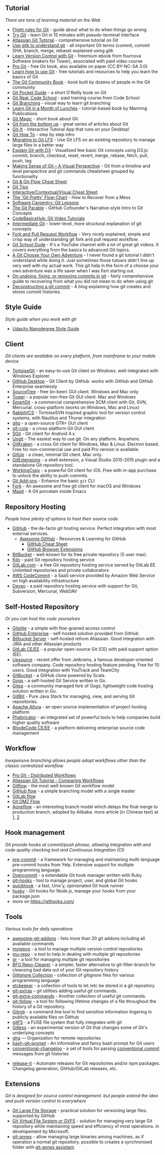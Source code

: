 ## Tutorial

_There are tons of learning material on the Web_

- [Flight rules for Git](https://github.com/k88hudson/git-flight-rules) - guide about what to do when things go wrong
- [Try Git](https://try.github.io/) - learn Git in 15 minutes with pseudo-terminal interface
- [Atlassian Git Tutorial](https://www.atlassian.com/git/tutorials/) - comprehensive tutorial on Git
- [Use gitk to understand git](https://lostechies.com/joshuaflanagan/2010/09/03/use-gitk-to-understand-git/) - all important Git terms (commit, commit SHA, branch, merge, rebase) explained using gitk
- [Learn Version Control with Git](https://www.git-tower.com/learn/) - freemium ebook from fournova Software (makers for Tower), associated with paid video course
- [Pro Git](https://git-scm.com/book/) - free Git book, also available on paper (CC BY-NC-SA 3.0)
- [Learn how to use Git](https://www.deployhq.com/git) - free tutorials and resources to help you learn the basics of Git
- [The Git Community Book](https://schacon.github.io/gitbook/) - book built by dozens of people in the Git community
- [Git Pocket Guide](http://shop.oreilly.com/product/0636920024972) - a short O'Reilly book on Git
- [Git Real: Code School](https://www.codeschool.com/courses/git-real/) - paid training course from Code School
- [Git Branching](http://pcottle.github.io/learnGitBranching/) - visual way to learn git branching
- [Learn Git in a Month of Lunches](https://www.manning.com/books/learn-git-in-a-month-of-lunches) - tutorial-based book by Manning Publications
- [Git Magic](http://www-cs-students.stanford.edu/~blynn/gitmagic/index.html) - short book about Git
- [Git from the bottom up](https://jwiegley.github.io/git-from-the-bottom-up/) - great series of articles about Git
- [Git-It](https://github.com/jlord/git-it-electron) - Interactive Tutorial App that runs on your Desktop!
- [Git How To](http://githowto.com) - step by step intro
- [Migrating to Git LFS](http://vooban.com/en/tips-articles-geek-stuff/migrating-to-git-lfs-for-developing-deep-learning-applications-with-large-files/) - Use Git LFS on an existing repository to manage large files in a better way
- [Explain Git with D3](http://onlywei.github.io/explain-git-with-d3/) - Visualized few basic Git concepts using D3.js: commit, branch, checkout, reset, revert, merge, rebase, fetch, pull, push, tag
- [Making Sense of Git – A Visual Perspective](https://appendto.com/2015/06/making-sense-of-git-a-visual-perspective/) - Git from a timeline and level perspective and git commands cheatsheet grouped by functionality
- [Git & Git-Flow Cheat Sheet](https://github.com/arslanbilal/git-cheat-sheet)
- [Git Tips](https://github.com/git-tips/tips)
- [Interactive/Contextual/Visual Cheat Sheet](http://ndpsoftware.com/git-cheatsheet.html)
- [The 'Git Pretty' Flow-Chart](http://justinhileman.info/article/git-pretty/git-pretty.png) - How to Recover from a Mess
- [Software Carpentry: Git Lessons](https://software-carpentry.org/lessons/)
- [The Git Parable](http://tom.preston-werner.com/2009/05/19/the-git-parable.html) - GitHub Cofounder's Narrative-style Intro to Git Concepts
- [CodeBasicsHub: Git Video Tutorials](http://codebasicshub.com/tutorial/git-github/what-is-git)
- [Intermediate Git](http://www.columbia.edu/~zjn2101/intermediate-git/#1) - lower-level, more structural explanation of git concepts
- [Fork and Pull Request Workflow](https://github.com/susam/gitpr) - Very nicely explained, simple and crisp way of understanding git fork and pull request workflow.
- [Git School Dude](https://www.youtube.com/c/DanGitschoolDude) - It's a YouTube channel with a lot of great git videos. It covers everything from the basics to advanced Git topics.
- [A Git Choose Your Own Adventure](http://sethrobertson.github.io/GitFixUm/fixup.html) - I never found a git tutorial I didn't understand while doing it. Just sometimes those tutoars didn't line up very well with my actual work. This git help in the form of a choose your own adventure was a life saver when I was fisrt starting out.
- [On undoing, fixing, or removing commits in git](https://sethrobertson.github.io/GitFixUm/fixup.html) - fairly comprehensive guide to recovering from what you did not mean to do when using git
- [Deconstructing a git commit](https://krishnabiradar.com/blogs/deconstructing-a-git-commit/) - A blog explaining how git creates and stores commit histories.

## Style Guide

_Style guide when you work with git_

- [Udacity Nanodegree Style Guide](https://udacity.github.io/git-styleguide/index.html)

## Client

_Git clients are available on every platform, from mainframe to your mobile device_

- [TortoiseGit](https://tortoisegit.org/) - an easy-to-use Git client on Windows. well-integrated with Windows Explorer.
- [GitHub Desktop](https://desktop.github.com/) - Git Client by GitHub. works with GitHub and GitHub Enterprise seamlessly
- [SourceTree](https://www.sourcetreeapp.com/) - free (in-beer) GUI client. Windows and Mac only
- [Tower](http://www.git-tower.com/) - a popular non-free Git GUI client. Mac and Windows
- [SmartGit](http://www.syntevo.com/smartgit/) - a commercial comprehensive SCM client with Git, SVN, Mercurial. cross-platform (works on Windows, Mac and Linux)
- [RabbitVCS](http://rabbitvcs.org/) - TortoiseSVN inspired graphic tool for version control systems, with Nautilus and Thunar integration
- [gitg](https://wiki.gnome.org/Apps/Gitg/) - a open-source GTK+ GUI client
- [git-cola](http://git-cola.github.io/) - a cross-platform Git GUI client
- [SGit](https://github.com/sheimi/SGit) - Git client for Android 4.x
- [Ungit](https://github.com/FredrikNoren/ungit) - The easiest way to use git. On any platform. Anywhere.
- [GitKraken](https://www.gitkraken.com/) - a cross Git client for Windows, Mac & Linux. Electron based. Free for non-commercial use and paid Pro version is available.
- [GitUp](http://gitup.co) - a clean, minimal Git client. Mac only.
- [GitExtensions](https://gitextensions.github.io/) - a shell extension, a Visual Studio 2010-2015 plugin and a standalone Git repository tool.
- [WorkingCopy](https://workingcopyapp.com) - a powerful Git client for iOS. Free with in-app purchase to unlock the ability to push commits.
- [Git Add-ons](https://github.com/stevemao/awesome-git-addons) - Enhance the basic `git` CLI
- [Fork](https://git-fork.com) - An awesome and free git client for macOS and Windows
- [Magit](https://magit.vc) - A Git porcelain inside Emacs

## Repository Hosting

_People have plenty of options to host their source code_

- [GitHub](http://github.com/) - the de-facto git hosting service. Perfect integration with most external services.
  - [Awesome GitHub](https://github.com/phillipadsmith/awesome-github) - Resources & Learning for GitHub
    - [GitHub Cheat Sheet](https://github.com/tiimgreen/github-cheat-sheet)
    - [GitHub Browser Extensions](https://github.com/stefanbuck/awesome-browser-extensions-for-github)
- [BitBucket](http://bitbucket.org/) - well-known for its free private repository (5 user max).
- [Kiln](https://www.fogcreek.com/kiln/) - paid Git repository hosting service
- [GitLab.com](https://about.gitlab.com/gitlab-com/) - a free Git repository hosting service served by GitLab EE. Unlimited repositories and private collaborators
- [AWS CodeCommit](https://aws.amazon.com/codecommit/) - a SaaS service provided by Amazon Web Service on high availability infrastructure
- [Deveo](https://deveo.com/) - a paid repository hosting service with support for Git, Subversion, Mercurial, WebDAV

## Self-Hosted Repository

_Or you can host the code yourselves_

- [Gitolite](http://gitolite.com/gitolite/) - a simple with fine-grained access control
- [GitHub Enterprise](https://enterprise.github.com/) - self-hosted solution provided from GitHub
- [Bitbucket Server](https://www.atlassian.com/software/bitbucket/server) - self-hosted refrom Atlassian. Good integration with JIRA and other Atlassian products
- [GitLab CE/EE](https://gitlab.com/) - a popular open-source Git (CE) with paid support option (EE).
- [Upsource](https://www.jetbrains.com/upsource) - recent offer from Jetbrains, a famous developer-oriented software company. Code repository hosting feature pending. Free for 10 users. Good integration with YouTrack and TeamCity
- [GitBucket](https://github.com/takezoe/gitbucket/) - a GitHub clone powered by Scala.
- [Gogs](http://gogs.io/) - a self-hosted Git Service written in Go.
- [Gitea](https://gitea.io/) - a community managed fork of Gogs, lightweight code hosting solution written in Go.
- [GitBlit](http://gitblit.com/) - Pure Java Stack for managing, view, and serving Git repositories.
- [Apache Allura](https://allura.apache.org/) - an open source implementation of project hosting platform
- [Phabricator](https://www.phacility.com/) - an integrated set of powerful tools to help companies build higher quality software
- [RhodeCode CE/EE](https://rhodecode.com/) - a platform delivering enterprise source code management

## Workflow

_Inexpensive branching allows people adopt workflows other than the classic centralized workflow_

- [Pro Git - Distributed Workflows](https://git-scm.com/book/it/v2/Distributed-Git-Distributed-Workflows)
- [Atlassian Git Tutorial - Comparing Workflows](https://www.atlassian.com/git/tutorials/comparing-workflows)
- [Gitflow](http://nvie.com/posts/a-successful-git-branching-model/) - the most well-known Git workflow model
- [GitHub flow](http://scottchacon.com/2011/08/31/github-flow.html) - a simple branching model with a single master
- [GitLab flow](https://about.gitlab.com/2014/09/29/gitlab-flow/)
- [Git DMZ Flow](https://gist.github.com/djspiewak/9f2f91085607a4859a66)
- [Aoneflow](https://www.alibabacloud.com/blog/how-do-we-manage-code-branches-at-alibaba_593834) - an interesting branch model which delays the final merge to production branch, adopted by Alibaba. more article (in Chinese text) at [1](https://segmentfault.com/a/1190000016373314), [2](https://yq.aliyun.com/articles/573549)

## Hook management

_Git provide hooks at commit/push phrase, allowing integration with and code quality checking tool and Continuous Integration (CI)_

- [pre-commit](http://pre-commit.com/) - a framework for managing and maintaining multi-language pre-commit hooks from Yelp. Extensive support for multiple programming language.
- [Overcommit](https://github.com/brigade/overcommit/) - a extendable Git hook manager written with Ruby.
- [git-hooks](https://github.com/icefox/git-hooks/) - tool to manage project, user, and global Git hooks
- [quickhook](https://github.com/dirk/quickhook/) - a fast, Unix'y, opinionated Git hook runner
- [husky](https://github.com/typicode/husky) - Git hooks for Node.js, manage your hooks from your package.json
- more on https://githooks.com/

## Tools

_Various tools for daily operations_

- [awesome-git-addons](https://github.com/stevemao/awesome-git-addons) - lists more than 20 git addons including all available commands
- [myrepos](https://myrepos.branchable.com/) - a tool to manage multiple version control repositories
- [mu-repo](http://fabioz.github.io/mu-repo/) - a tool to help in dealing with multiple git repositories
- [gr](http://mixu.net/gr/) - a tool for managing multiple git repositories
- [BFG Repo-Cleaner](https://rtyley.github.io/bfg-repo-cleaner/) - a simpler, faster alternative to git-filter-branch for cleansing bad data out of your Git repository history
- [GitIgnore Collection](https://github.com/github/gitignore) - collection of gitignore files for various programming language
- [etckeeper](http://etckeeper.branchable.com/) - a collection of tools to let /etc be stored in a git repository
- [git-extras](https://github.com/tj/git-extras) – git utilities adding useful git commands.
- [git-extra-commands](https://github.com/unixorn/git-extra-commands) - Another collection of useful git commands.
- [git-follow](https://github.com/nickolasburr/git-follow) - a tool for following lifetime changes of a file throughout the history of a Git repository.
- [Gitrob](https://github.com/michenriksen/gitrob) - a command line tool to find sensitive information lingering in publicly available files on GitHub
- [gitFS](https://www.presslabs.com/gitfs/) - a FUSE file system that fully integrates with git
- [Gitless](http://gitless.com/) - an experimental version of Git that changes some of Git's underlying concepts
- [ghq](https://github.com/motemen/ghq) — Organization for remote repositories
- [bash-git-prompt](https://github.com/magicmonty/bash-git-prompt) - An informative and fancy bash prompt for Git users
- [conventional-changelog](https://github.com/conventional-changelog/conventional-changelog) - a set of tools for parsing [conventional commit](https://conventionalcommits.org/) messages from git histories

* [release-it](https://github.com/webpro/release-it) - Automate releases for Git repositories and/or npm packages. Changelog generation, GitHub/GitLab releases, etc.

## Extensions

_Git is designed for source control management. but people extend the idea and push version control to everywhere_

- [Git Large File Storage](https://git-lfs.github.com/) - practical solution for versioning large files. supported by GitHub
- [Git Virtual File System or GVFS](https://github.com/Microsoft/GVFS) - solution for managing very large Git repository while maintaining speed and efficiency of most operations. in developement by Microsoft.
- [git-annex](https://git-annex.branchable.com/) - allow managing large binaries among machines, as if operation a normal git repository. possible to creates a synchronised folder with [git-annex assistant](https://git-annex.branchable.com/assistant/).
